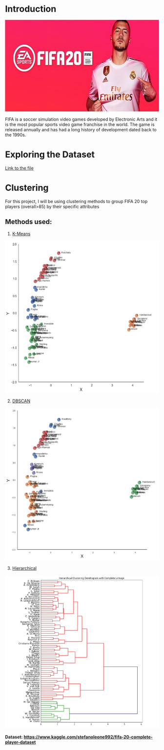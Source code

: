 # Introduction

<img src = "Images/Fifa20.jpg" width = "650" height = "300">

FIFA is a soccer simulation video games developed by Electronic Arts and it is the most popular sports video game franchise in the world. The game is released annually and has had a long history of development dated back to the 1990s.

# Exploring the Dataset
[Link to the file](https://github.com/npvlong/Fifa_Clustering/blob/master/ipynb/EDA.ipynb)

# Clustering

For this project, I will be using clustering methods to group FIFA 20 top players (overall>85) by their specific attributes

## Methods used:

1. [K-Means](https://github.com/npvlong/Fifa_Clustering/blob/master/ipynb/Clustering%20-%20KMeans.ipynb)

<img src = "Images/KMeans.PNG" width = "625" height = "500">

2. [DBSCAN](https://github.com/npvlong/Fifa_Clustering/blob/master/ipynb/Clustering%20-%20DBSCAN.ipynb)

<img src = "Images/DBSCAN.PNG" width = "575" height = "500">

3. [Hierarchical](https://github.com/npvlong/Fifa_Clustering/blob/master/ipynb/Clustering%20-%20Hierarchical.ipynb)

<img src = "Images/Hierarchical.PNG" width = "575" height = "500">

#### Dataset: https://www.kaggle.com/stefanoleone992/fifa-20-complete-player-dataset
